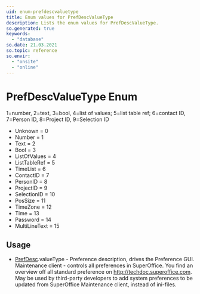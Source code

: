 ```yaml
---
uid: enum-prefdescvaluetype
title: Enum values for PrefDescValueType
description: Lists the enum values for PrefDescValueType.
so.generated: true
keywords:
  - "database"
so.date: 21.03.2021
so.topic: reference
so.envir:
  - "onsite"
  - "online"
---
```


# PrefDescValueType Enum

1=number, 2=text, 3=bool, 4=list of values; 5=list table ref; 6=contact ID, 7=Person ID, 8=Project ID, 9=Selection ID

* Unknown = 0
* Number = 1
* Text = 2
* Bool = 3
* ListOfValues = 4
* ListTableRef = 5
* TimeList = 6
* ContactID = 7
* PersonID = 8
* ProjectID = 9
* SelectionID = 10
* PosSize = 11
* TimeZone = 12
* Time = 13
* Password = 14
* MultiLineText = 15

## Usage

* [PrefDesc](../prefdesc.md).valueType - Preference description, drives the Preference GUI. Maintenance client - controls all preferences in SuperOffice. You find an overview off all standard preference on http://techdoc.superoffice.com.  May be used by third-party developers to add system preferences to be updated from SuperOffice Maintenance client, instead of ini-files. 
